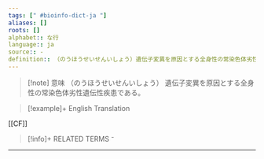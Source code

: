 ```yaml
---
tags: [" #bioinfo-dict-ja "]
aliases: []
roots: []
alphabet:: な行
language:: ja
source:: -
definition:: （のうほうせいせんいしょう）遺伝子変異を原因とする全身性の常染色体劣性遺伝性疾患である。
---
```

>[!note] 意味
>（のうほうせいせんいしょう） 遺伝子変異を原因とする全身性の常染色体劣性遺伝性疾患である。
>

>[!example]+ English Translation
> 
[[CF]] 

>[!info]+ RELATED TERMS
> ⁻

---